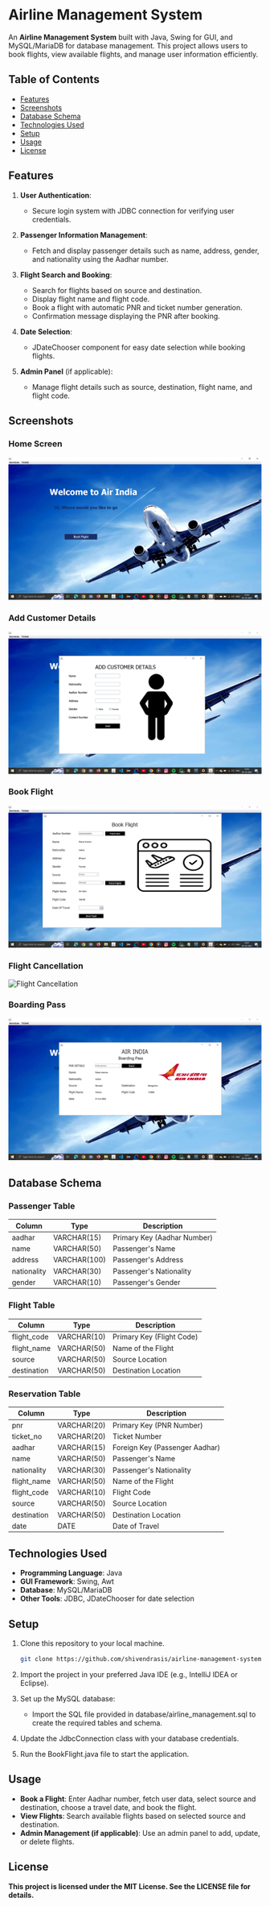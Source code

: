 # Airline Management System

An **Airline Management System** built with Java, Swing for GUI, and MySQL/MariaDB for database management. This project allows users to book flights, view available flights, and manage user information efficiently.

## Table of Contents
- [Features](#features)
- [Screenshots](#screenshots)
- [Database Schema](#database-schema)
- [Technologies Used](#technologies-used)
- [Setup](#setup)
- [Usage](#usage)
- [License](#license)

## Features

1. **User Authentication**:
   - Secure login system with JDBC connection for verifying user credentials.

2. **Passenger Information Management**:
   - Fetch and display passenger details such as name, address, gender, and nationality using the Aadhar number.

3. **Flight Search and Booking**:
   - Search for flights based on source and destination.
   - Display flight name and flight code.
   - Book a flight with automatic PNR and ticket number generation.
   - Confirmation message displaying the PNR after booking.

4. **Date Selection**:
   - JDateChooser component for easy date selection while booking flights.

5. **Admin Panel** (if applicable):
   - Manage flight details such as source, destination, flight name, and flight code.

## Screenshots

### Home Screen
![Home Screen](src/main/java/org/Airline/icons-20241026T112942Z-001/icons/home.png)

### Add Customer Details
![Add Customer Details](src/main/java/org/Airline/icons-20241026T112942Z-001/icons/addcustomer.png)

### Book Flight 
![Book Flight](src/main/java/org/Airline/icons-20241026T112942Z-001/icons/book.png)

### Flight Cancellation
![Flight Cancellation](src/main/java/org/Airline/icons-20241026T112942Z-001/icons/2024-10-29(6).png)

### Boarding Pass
![Boarding Pass](src/main/java/org/Airline/icons-20241026T112942Z-001/icons/boarding.png)




## Database Schema

### Passenger Table
| Column       | Type         | Description                  |
|--------------|--------------|------------------------------|
| aadhar       | VARCHAR(15)  | Primary Key (Aadhar Number)  |
| name         | VARCHAR(50)  | Passenger's Name            |
| address      | VARCHAR(100) | Passenger's Address         |
| nationality  | VARCHAR(30)  | Passenger's Nationality     |
| gender       | VARCHAR(10)  | Passenger's Gender          |

### Flight Table
| Column       | Type         | Description                  |
|--------------|--------------|------------------------------|
| flight_code  | VARCHAR(10)  | Primary Key (Flight Code)    |
| flight_name  | VARCHAR(50)  | Name of the Flight          |
| source       | VARCHAR(50)  | Source Location             |
| destination  | VARCHAR(50)  | Destination Location        |

### Reservation Table
| Column       | Type         | Description                      |
|--------------|--------------|----------------------------------|
| pnr          | VARCHAR(20)  | Primary Key (PNR Number)         |
| ticket_no    | VARCHAR(20)  | Ticket Number                    |
| aadhar       | VARCHAR(15)  | Foreign Key (Passenger Aadhar)   |
| name         | VARCHAR(50)  | Passenger's Name                |
| nationality  | VARCHAR(30)  | Passenger's Nationality         |
| flight_name  | VARCHAR(50)  | Name of the Flight              |
| flight_code  | VARCHAR(10)  | Flight Code                     |
| source       | VARCHAR(50)  | Source Location                 |
| destination  | VARCHAR(50)  | Destination Location            |
| date         | DATE         | Date of Travel                  |

## Technologies Used
- **Programming Language**: Java
- **GUI Framework**: Swing, Awt
- **Database**: MySQL/MariaDB
- **Other Tools**: JDBC, JDateChooser for date selection

## Setup

1. Clone this repository to your local machine.
   ```bash
   git clone https://github.com/shivendrasis/airline-management-system.git

2. Import the project in your preferred Java IDE (e.g., IntelliJ IDEA or Eclipse).

3. Set up the MySQL database:

   - Import the SQL file provided in database/airline_management.sql to create the required tables and schema.
4. Update the JdbcConnection class with your database credentials.

5. Run the BookFlight.java file to start the application.


## Usage
- **Book a Flight**: Enter Aadhar number, fetch user data, select source and destination, choose a travel date, and book the flight.
- **View Flights**: Search available flights based on selected source and destination.
- **Admin Management (if applicable)**: Use an admin panel to add, update, or delete flights.
  
## License
**This project is licensed under the MIT License. See the LICENSE file for details.**


